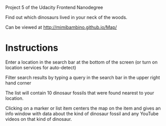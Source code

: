 Project 5 of the Udacity Frontend Nanodegree

Find out which dinosaurs lived in your neck of the woods.

Can be viewed at http://mimibambino.github.io/Map/

Instructions
================

Enter a location in the search bar at the bottom of the screen (or turn on location services for auto-detect)

Filter search results by typing a query in the search bar in the upper right hand corner

The list will contain 10 dinosaur fossils that were found nearest to your location.

Clicking on a marker or list item centers the map on the item and gives an info window with data about the kind of dinosaur fossil and any YouTube videos on that kind of dinosaur.



